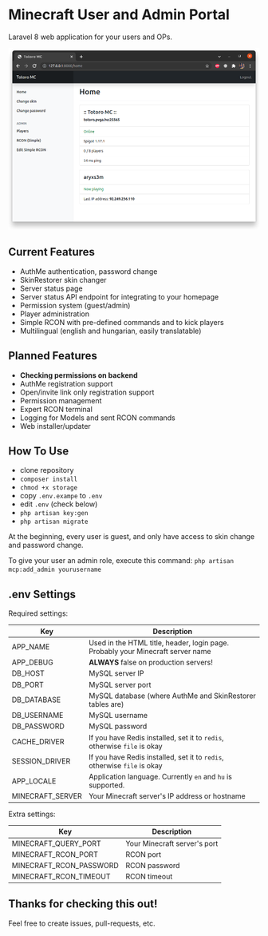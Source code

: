 # Minecraft User and Admin Portal

Laravel 8 web application for your users and OPs.

![Screenshot](screenshot.png)

## Current Features 
- AuthMe authentication, password change
- SkinRestorer skin changer
- Server status page
- Server status API endpoint for integrating to your homepage
- Permission system (guest/admin)
- Player administration
- Simple RCON with pre-defined commands and to kick players
- Multilingual (english and hungarian, easily translatable)

## Planned Features
- **Checking permissions on backend**
- AuthMe registration support
- Open/invite link only registration support
- Permission management
- Expert RCON terminal
- Logging for Models and sent RCON commands
- Web installer/updater


## How To Use
- clone repository
- `composer install`
- `chmod +x storage`
- copy `.env.exampe` to `.env`
- edit `.env` (check below)
- `php artisan key:gen`
- `php artisan migrate`

At the beginning, every user is guest, and only have access to skin change and password change.

To give your user an admin role, execute this command: `php artisan mcp:add_admin yourusername`

## .env Settings

Required settings:

| Key | Description |
| --- | ----------- |
| APP_NAME | Used in the HTML title, header, login page. Probably your Minecraft server name |
| APP_DEBUG | **ALWAYS** false on production servers! |
| DB_HOST | MySQL server IP |
| DB_PORT | MySQL server port |
| DB_DATABASE | MySQL database (where AuthMe and SkinRestorer tables are) |
| DB_USERNAME | MySQL username |
| DB_PASSWORD | MySQL password |
| CACHE_DRIVER | If you have Redis installed, set it to `redis`, otherwise `file` is okay |
| SESSION_DRIVER | If you have Redis installed, set it to `redis`, otherwise `file` is okay |
| APP_LOCALE | Application language. Currently `en` and `hu` is supported.
| MINECRAFT_SERVER | Your Minecraft server's IP address or hostname |

Extra settings:

| Key | Description |
| --- | ----------- |
| MINECRAFT_QUERY_PORT | Your Minecraft server's port |
| MINECRAFT_RCON_PORT | RCON port |
| MINECRAFT_RCON_PASSWORD | RCON password |
| MINECRAFT_RCON_TIMEOUT | RCON timeout |

## Thanks for checking this out!

Feel free to create issues, pull-requests, etc.
